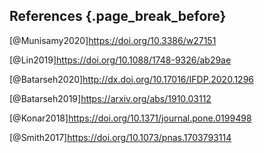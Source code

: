 ## References {.page_break_before}

<!-- Explicitly insert bibliography here -->
<div id="refs"></div>


[@Munisamy2020]https://doi.org/10.3386/w27151

[@Lin2019]https://doi.org/10.1088/1748-9326/ab29ae

[@Batarseh2020]http://dx.doi.org/10.17016/IFDP.2020.1296

[@Batarseh2019]https://arxiv.org/abs/1910.03112

[@Konar2018]https://doi.org/10.1371/journal.pone.0199498

[@Smith2017]https://doi.org/10.1073/pnas.1703793114
